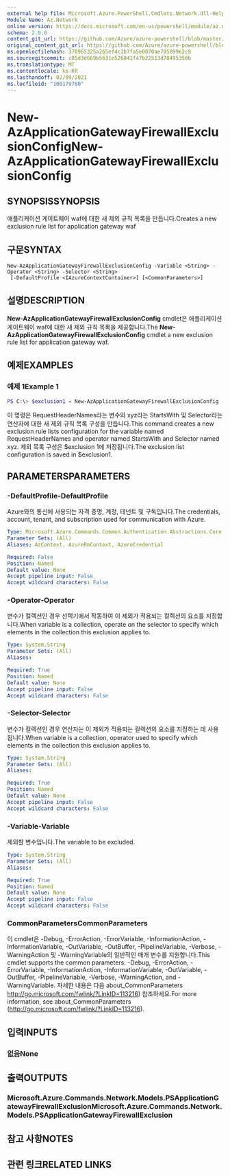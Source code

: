 ```yaml
---
external help file: Microsoft.Azure.PowerShell.Cmdlets.Network.dll-Help.xml
Module Name: Az.Network
online version: https://docs.microsoft.com/en-us/powershell/module/az.network/new-azapplicationgatewayfirewallexclusionconfig
schema: 2.0.0
content_git_url: https://github.com/Azure/azure-powershell/blob/master/src/Network/Network/help/New-AzApplicationGatewayFirewallExclusionConfig.md
original_content_git_url: https://github.com/Azure/azure-powershell/blob/master/src/Network/Network/help/New-AzApplicationGatewayFirewallExclusionConfig.md
ms.openlocfilehash: 370965325a265ef4c2b7fa5e0070ae705099e2c8
ms.sourcegitcommit: c05d3d669b5631e526841f47b22513d78495350b
ms.translationtype: MT
ms.contentlocale: ko-KR
ms.lasthandoff: 02/09/2021
ms.locfileid: "100179780"
---
```

# <span data-ttu-id="50e8c-101">New-AzApplicationGatewayFirewallExclusionConfig</span><span class="sxs-lookup"><span data-stu-id="50e8c-101">New-AzApplicationGatewayFirewallExclusionConfig</span></span>

## <span data-ttu-id="50e8c-102">SYNOPSIS</span><span class="sxs-lookup"><span data-stu-id="50e8c-102">SYNOPSIS</span></span>
<span data-ttu-id="50e8c-103">애플리케이션 게이트웨이 waf에 대한 새 제외 규칙 목록을 만듭니다.</span><span class="sxs-lookup"><span data-stu-id="50e8c-103">Creates a new exclusion rule list for application gateway waf</span></span>

## <span data-ttu-id="50e8c-104">구문</span><span class="sxs-lookup"><span data-stu-id="50e8c-104">SYNTAX</span></span>

```
New-AzApplicationGatewayFirewallExclusionConfig -Variable <String> -Operator <String> -Selector <String>
 [-DefaultProfile <IAzureContextContainer>] [<CommonParameters>]
```

## <span data-ttu-id="50e8c-105">설명</span><span class="sxs-lookup"><span data-stu-id="50e8c-105">DESCRIPTION</span></span>
<span data-ttu-id="50e8c-106">**New-AzApplicationGatewayFirewallExclusionConfig** cmdlet은 애플리케이션 게이트웨이 waf에 대한 새 제외 규칙 목록을 제공합니다.</span><span class="sxs-lookup"><span data-stu-id="50e8c-106">The **New-AzApplicationGatewayFirewallExclusionConfig** cmdlet a new exclusion rule list for application gateway waf.</span></span>

## <span data-ttu-id="50e8c-107">예제</span><span class="sxs-lookup"><span data-stu-id="50e8c-107">EXAMPLES</span></span>

### <span data-ttu-id="50e8c-108">예제 1</span><span class="sxs-lookup"><span data-stu-id="50e8c-108">Example 1</span></span>
```powershell
PS C:\> $exclusion1 = New-AzApplicationGatewayFirewallExclusionConfig -Variable "RequestHeaderNames" -Operator "StartsWith" -Selector "xyz"
```

<span data-ttu-id="50e8c-109">이 명령은 RequestHeaderNames라는 변수와 xyz라는 StartsWith 및 Selector라는 연산자에 대한 새 제외 규칙 목록 구성을 만듭니다.</span><span class="sxs-lookup"><span data-stu-id="50e8c-109">This command creates a new exclusion rule lists configuration for the variable named RequestHeaderNames and operator named StartsWith and Selector named xyz.</span></span> <span data-ttu-id="50e8c-110">제외 목록 구성은 $exclusion 1에 저장됩니다.</span><span class="sxs-lookup"><span data-stu-id="50e8c-110">The exclusion list configuration is saved in $exclusion1.</span></span>

## <span data-ttu-id="50e8c-111">PARAMETERS</span><span class="sxs-lookup"><span data-stu-id="50e8c-111">PARAMETERS</span></span>

### <span data-ttu-id="50e8c-112">-DefaultProfile</span><span class="sxs-lookup"><span data-stu-id="50e8c-112">-DefaultProfile</span></span>
<span data-ttu-id="50e8c-113">Azure와의 통신에 사용되는 자격 증명, 계정, 테넌트 및 구독입니다.</span><span class="sxs-lookup"><span data-stu-id="50e8c-113">The credentials, account, tenant, and subscription used for communication with Azure.</span></span>

```yaml
Type: Microsoft.Azure.Commands.Common.Authentication.Abstractions.Core.IAzureContextContainer
Parameter Sets: (All)
Aliases: AzContext, AzureRmContext, AzureCredential

Required: False
Position: Named
Default value: None
Accept pipeline input: False
Accept wildcard characters: False
```

### <span data-ttu-id="50e8c-114">-Operator</span><span class="sxs-lookup"><span data-stu-id="50e8c-114">-Operator</span></span>
<span data-ttu-id="50e8c-115">변수가 컬렉션인 경우 선택기에서 작동하여 이 제외가 적용되는 컬렉션의 요소를 지정합니다.</span><span class="sxs-lookup"><span data-stu-id="50e8c-115">When variable is a collection, operate on the selector to specify which elements in the collection this exclusion applies to.</span></span>

```yaml
Type: System.String
Parameter Sets: (All)
Aliases:

Required: True
Position: Named
Default value: None
Accept pipeline input: False
Accept wildcard characters: False
```

### <span data-ttu-id="50e8c-116">-Selector</span><span class="sxs-lookup"><span data-stu-id="50e8c-116">-Selector</span></span>
<span data-ttu-id="50e8c-117">변수가 컬렉션인 경우 연산자는 이 제외가 적용되는 컬렉션의 요소를 지정하는 데 사용됩니다.</span><span class="sxs-lookup"><span data-stu-id="50e8c-117">When variable is a collection, operator used to specify which elements in the collection this exclusion applies to.</span></span>

```yaml
Type: System.String
Parameter Sets: (All)
Aliases:

Required: True
Position: Named
Default value: None
Accept pipeline input: False
Accept wildcard characters: False
```

### <span data-ttu-id="50e8c-118">-Variable</span><span class="sxs-lookup"><span data-stu-id="50e8c-118">-Variable</span></span>
<span data-ttu-id="50e8c-119">제외할 변수입니다.</span><span class="sxs-lookup"><span data-stu-id="50e8c-119">The variable to be excluded.</span></span>

```yaml
Type: System.String
Parameter Sets: (All)
Aliases:

Required: True
Position: Named
Default value: None
Accept pipeline input: False
Accept wildcard characters: False
```

### <span data-ttu-id="50e8c-120">CommonParameters</span><span class="sxs-lookup"><span data-stu-id="50e8c-120">CommonParameters</span></span>
<span data-ttu-id="50e8c-121">이 cmdlet은 -Debug, -ErrorAction, -ErrorVariable, -InformationAction, -InformationVariable, -OutVariable, -OutBuffer, -PipelineVariable, -Verbose, -WarningAction 및 -WarningVariable의 일반적인 매개 변수를 지원합니다.</span><span class="sxs-lookup"><span data-stu-id="50e8c-121">This cmdlet supports the common parameters: -Debug, -ErrorAction, -ErrorVariable, -InformationAction, -InformationVariable, -OutVariable, -OutBuffer, -PipelineVariable, -Verbose, -WarningAction, and -WarningVariable.</span></span> <span data-ttu-id="50e8c-122">자세한 내용은 다음 about_CommonParameters http://go.microsoft.com/fwlink/?LinkID=113216) 참조하세요.</span><span class="sxs-lookup"><span data-stu-id="50e8c-122">For more information, see about_CommonParameters (http://go.microsoft.com/fwlink/?LinkID=113216).</span></span>

## <span data-ttu-id="50e8c-123">입력</span><span class="sxs-lookup"><span data-stu-id="50e8c-123">INPUTS</span></span>

### <span data-ttu-id="50e8c-124">없음</span><span class="sxs-lookup"><span data-stu-id="50e8c-124">None</span></span>

## <span data-ttu-id="50e8c-125">출력</span><span class="sxs-lookup"><span data-stu-id="50e8c-125">OUTPUTS</span></span>

### <span data-ttu-id="50e8c-126">Microsoft.Azure.Commands.Network.Models.PSApplicationGatewayFirewallExclusion</span><span class="sxs-lookup"><span data-stu-id="50e8c-126">Microsoft.Azure.Commands.Network.Models.PSApplicationGatewayFirewallExclusion</span></span>

## <span data-ttu-id="50e8c-127">참고 사항</span><span class="sxs-lookup"><span data-stu-id="50e8c-127">NOTES</span></span>

## <span data-ttu-id="50e8c-128">관련 링크</span><span class="sxs-lookup"><span data-stu-id="50e8c-128">RELATED LINKS</span></span>
